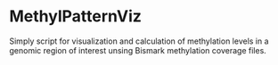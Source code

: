 # MethylPatternViz
Simply script for visualization and calculation of methylation levels in a genomic region of interest unsing Bismark methylation coverage files.
